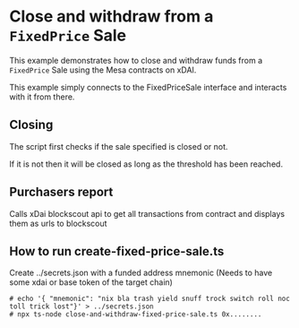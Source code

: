 # Close and withdraw from a `FixedPrice` Sale

This example demonstrates how to close and withdraw funds from a `FixedPrice` Sale using the Mesa contracts on xDAI.

This example simply connects to the FixedPriceSale interface and interacts with it from there.

## Closing

The script first checks if the sale specified is closed or not.

If it is not then it will be closed as long as the threshold has been reached.

## Purchasers report

Calls xDai blockscout api to get all transactions from contract and displays them as urls to blockscout

## How to run create-fixed-price-sale.ts

Create ../secrets.json with a funded address mnemonic (Needs to have some xdai or base token of the target chain)

```
# echo '{ "mnemonic": "nix bla trash yield snuff trock switch roll noc toll trick lost"}' > ../secrets.json
# npx ts-node close-and-withdraw-fixed-price-sale.ts 0x........
```
